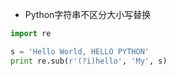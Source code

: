 * Python字符串不区分大小写替换

```python
import re

s = 'Hello World, HELLO PYTHON'
print re.sub(r'(?i)hello', 'My', s)
```

